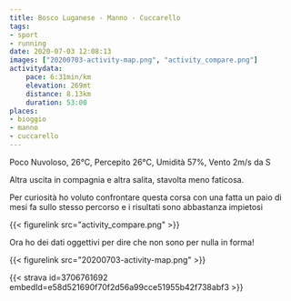 ```yaml
---
title: Bosco Luganese - Manno - Cuccarello
tags:
- sport
- running
date: 2020-07-03 12:08:13
images: ["20200703-activity-map.png", "activity_compare.png"]
activitydata:
    pace: 6:31min/km
    elevation: 269mt
    distance: 8.13km
    duration: 53:00
places:
- bioggio
- manno
- cuccarello
---
```

Poco Nuvoloso, 26°C, Percepito 26°C, Umidità 57%, Vento 2m/s da S

Altra uscita in compagnia e altra salita, stavolta meno faticosa.

Per curiosità ho voluto confrontare questa corsa con una fatta un paio di mesi fa sullo stesso percorso e i risultati sono abbastanza impietosi

{{< figurelink src="activity_compare.png" >}}

Ora ho dei dati oggettivi per dire che non sono per nulla in forma!

{{< figurelink src="20200703-activity-map.png" >}}

{{< strava id=3706761692 embedId=e58d521690f70f2d56a99cce51955b42f738abf3 >}}
